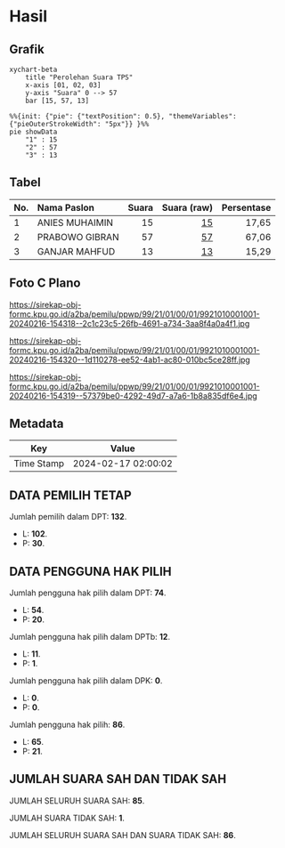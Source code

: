 # Hasil

## Grafik

```mermaid
xychart-beta
    title "Perolehan Suara TPS"
    x-axis [01, 02, 03]
    y-axis "Suara" 0 --> 57
    bar [15, 57, 13]
```

```mermaid
%%{init: {"pie": {"textPosition": 0.5}, "themeVariables": {"pieOuterStrokeWidth": "5px"}} }%%
pie showData
    "1" : 15
    "2" : 57
    "3" : 13
```

## Tabel

| No. | Nama Paslon    | Suara | Suara (raw) | Persentase |
|:--- |:-------------- | -----:| -----------:| ----------:|
| 1   | ANIES MUHAIMIN | 15    | [15][p-1]   | 17,65      |
| 2   | PRABOWO GIBRAN | 57    | [57][p-2]   | 67,06      |
| 3   | GANJAR MAHFUD  | 13    | [13][p-3]   | 15,29      |


[p-1]: https://github.com/gigit-pemilu/pemilu-2024-99-luar-negeri/blob/main/pilpres/hitung-suara/sub/99-luar-negeri/sub/21-bratislava-slowakia/sub/01-bratislava-slowakia/sub/0001-bratislava-slowakia/sub/001-pos-001/sub/paslon-1.txt
[p-2]: https://github.com/gigit-pemilu/pemilu-2024-99-luar-negeri/blob/main/pilpres/hitung-suara/sub/99-luar-negeri/sub/21-bratislava-slowakia/sub/01-bratislava-slowakia/sub/0001-bratislava-slowakia/sub/001-pos-001/sub/paslon-2.txt
[p-3]: https://github.com/gigit-pemilu/pemilu-2024-99-luar-negeri/blob/main/pilpres/hitung-suara/sub/99-luar-negeri/sub/21-bratislava-slowakia/sub/01-bratislava-slowakia/sub/0001-bratislava-slowakia/sub/001-pos-001/sub/paslon-3.txt

## Foto C Plano

https://sirekap-obj-formc.kpu.go.id/a2ba/pemilu/ppwp/99/21/01/00/01/9921010001001-20240216-154318--2c1c23c5-26fb-4691-a734-3aa8f4a0a4f1.jpg

https://sirekap-obj-formc.kpu.go.id/a2ba/pemilu/ppwp/99/21/01/00/01/9921010001001-20240216-154320--1d110278-ee52-4ab1-ac80-010bc5ce28ff.jpg

https://sirekap-obj-formc.kpu.go.id/a2ba/pemilu/ppwp/99/21/01/00/01/9921010001001-20240216-154319--57379be0-4292-49d7-a7a6-1b8a835df6e4.jpg


## Metadata

| Key        | Value               |
| ---------- | ------------------- |
| Time Stamp | 2024-02-17 02:00:02 |


## DATA PEMILIH TETAP

Jumlah pemilih dalam DPT: **132**.
 * L: **102**.
 * P: **30**.

## DATA PENGGUNA HAK PILIH

Jumlah pengguna hak pilih dalam DPT: **74**.
 * L: **54**.
 * P: **20**.

Jumlah pengguna hak pilih dalam DPTb: **12**.
 * L: **11**.
 * P: **1**.

Jumlah pengguna hak pilih dalam DPK: **0**.
 * L: **0**.
 * P: **0**.

Jumlah pengguna hak pilih: **86**.
 * L: **65**.
 * P: **21**.

## JUMLAH SUARA SAH DAN TIDAK SAH

JUMLAH SELURUH SUARA SAH: **85**.

JUMLAH SUARA TIDAK SAH: **1**.

JUMLAH SELURUH SUARA SAH DAN SUARA TIDAK SAH: **86**.


